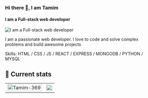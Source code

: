 ### Hi there 👋, I am Tamim
#### I am a Full-stack web developer
![I am a Full-stack web developer](https://lh3.googleusercontent.com/u/0/drive-viewer/AKGpihZhapD6y6LZTYqzsvPH14wgV9PK7xdUNJbl3nFIJ8HDksrLKo0iI3Do7dPf2QgV6VQS1QGuAx2V-ZqjI6rU8GpICDsONIAoq5Y=w1366-h652-rw-v1)

I am a passionate web developer. I love to code and solve complex problems and build awesome projects

Skills:   HTML / CSS / JS / REACT / EXPRESS / MONGODB / PYTHON / MYSQL




## 🚀 Current stats
<table align="center" style="width: 100%; padding: 0;">
  <tr>
    <td>
      <a href="https://github.com/Tamim-369/github-readme-streak-stats" title="Go to Source">
        <img align="center" width="100%" src="https://github-readme-streak-stats.herokuapp.com/?user=Tamim-369&theme=react&border=61dafb&hide_border=true" alt="Tamim-369" />
      </a>
    </td>
    <td>
      <a href="#" title="Go to Source">
        <img align="center" width="100%" src="https://github-readme-stats.vercel.app/api?username=Tamim-369&show_icons=true&theme=react&border_color=61dafb&hide_border=true" />
      </a>
    </td>
  </tr>
</table>
